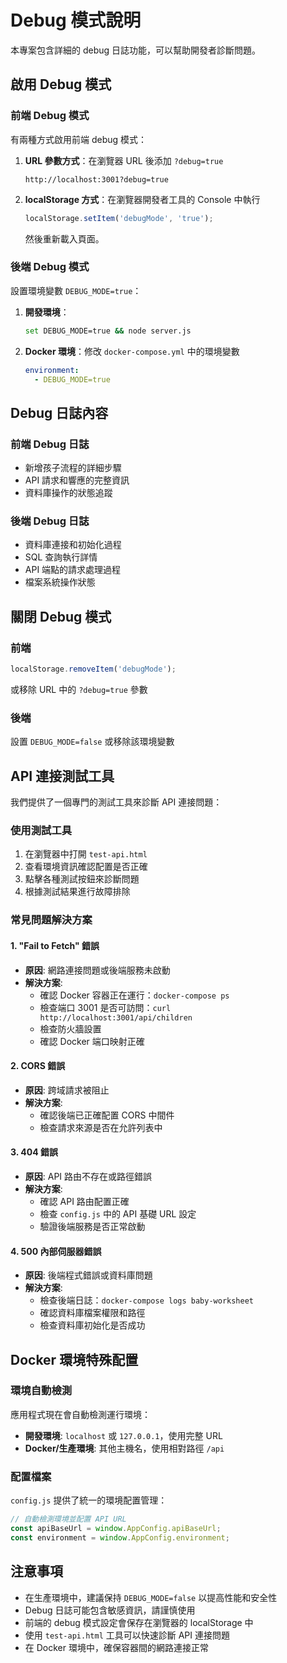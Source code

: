 # Debug 模式說明

本專案包含詳細的 debug 日誌功能，可以幫助開發者診斷問題。

## 啟用 Debug 模式

### 前端 Debug 模式

有兩種方式啟用前端 debug 模式：

1. **URL 參數方式**：在瀏覽器 URL 後添加 `?debug=true`
   ```
   http://localhost:3001?debug=true
   ```

2. **localStorage 方式**：在瀏覽器開發者工具的 Console 中執行
   ```javascript
   localStorage.setItem('debugMode', 'true');
   ```
   然後重新載入頁面。

### 後端 Debug 模式

設置環境變數 `DEBUG_MODE=true`：

1. **開發環境**：
   ```bash
   set DEBUG_MODE=true && node server.js
   ```

2. **Docker 環境**：修改 `docker-compose.yml` 中的環境變數
   ```yaml
   environment:
     - DEBUG_MODE=true
   ```

## Debug 日誌內容

### 前端 Debug 日誌
- 新增孩子流程的詳細步驟
- API 請求和響應的完整資訊
- 資料庫操作的狀態追蹤

### 後端 Debug 日誌
- 資料庫連接和初始化過程
- SQL 查詢執行詳情
- API 端點的請求處理過程
- 檔案系統操作狀態

## 關閉 Debug 模式

### 前端
```javascript
localStorage.removeItem('debugMode');
```
或移除 URL 中的 `?debug=true` 參數

### 後端
設置 `DEBUG_MODE=false` 或移除該環境變數

## API 連接測試工具

我們提供了一個專門的測試工具來診斷 API 連接問題：

### 使用測試工具

1. 在瀏覽器中打開 `test-api.html`
2. 查看環境資訊確認配置是否正確
3. 點擊各種測試按鈕來診斷問題
4. 根據測試結果進行故障排除

### 常見問題解決方案

#### 1. "Fail to Fetch" 錯誤
- **原因**: 網路連接問題或後端服務未啟動
- **解決方案**:
  - 確認 Docker 容器正在運行：`docker-compose ps`
  - 檢查端口 3001 是否可訪問：`curl http://localhost:3001/api/children`
  - 檢查防火牆設置
  - 確認 Docker 端口映射正確

#### 2. CORS 錯誤
- **原因**: 跨域請求被阻止
- **解決方案**:
  - 確認後端已正確配置 CORS 中間件
  - 檢查請求來源是否在允許列表中

#### 3. 404 錯誤
- **原因**: API 路由不存在或路徑錯誤
- **解決方案**:
  - 確認 API 路由配置正確
  - 檢查 `config.js` 中的 API 基礎 URL 設定
  - 驗證後端服務是否正常啟動

#### 4. 500 內部伺服器錯誤
- **原因**: 後端程式錯誤或資料庫問題
- **解決方案**:
  - 檢查後端日誌：`docker-compose logs baby-worksheet`
  - 確認資料庫檔案權限和路徑
  - 檢查資料庫初始化是否成功

## Docker 環境特殊配置

### 環境自動檢測

應用程式現在會自動檢測運行環境：

- **開發環境**: `localhost` 或 `127.0.0.1`，使用完整 URL
- **Docker/生產環境**: 其他主機名，使用相對路徑 `/api`

### 配置檔案

`config.js` 提供了統一的環境配置管理：

```javascript
// 自動檢測環境並配置 API URL
const apiBaseUrl = window.AppConfig.apiBaseUrl;
const environment = window.AppConfig.environment;
```

## 注意事項

- 在生產環境中，建議保持 `DEBUG_MODE=false` 以提高性能和安全性
- Debug 日誌可能包含敏感資訊，請謹慎使用
- 前端的 debug 模式設定會保存在瀏覽器的 localStorage 中
- 使用 `test-api.html` 工具可以快速診斷 API 連接問題
- 在 Docker 環境中，確保容器間的網路連接正常